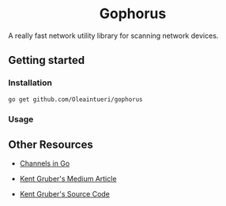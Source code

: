 <h1 align="center">Gophorus</h1>

A really fast network utility library for scanning network devices.

## Getting started

### Installation

    go get github.com/Oleaintueri/gophorus

### Usage

## Other Resources

- [Channels in Go](https://medium.com/rungo/anatomy-of-channels-in-go-concurrency-in-go-1ec336086adb)

- [Kent Gruber's Medium Article](https://medium.com/@KentGruber/building-a-high-performance-port-scanner-with-golang-9976181ec39d)

- [Kent Gruber's Source Code](https://gist.github.com/picatz/9c0028efd7b3ced3329f7322f41b16e1#file-port_scanner-go)